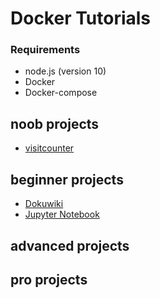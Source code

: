 # Docker Tutorials
### Requirements
  * node.js (version 10)
  * Docker
  * Docker-compose

## noob projects
  * [visitcounter](/docker/visitcounter) 

## beginner projects
  * [Dokuwiki](https://github.com/TuVanNguyen/dokuwiki-on-docker) 
  * [Jupyter Notebook](https://github.com/TuVanNguyen/JupyterNotes)


## advanced projects

## pro projects
